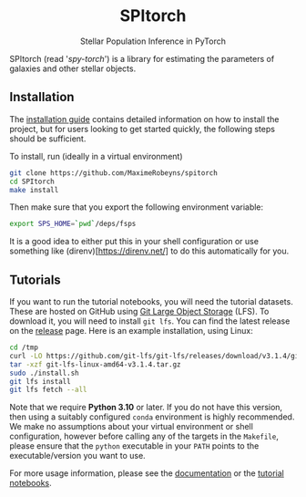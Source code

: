 <div align="center">
<h1>SPItorch</h1>
<p>Stellar Population Inference in PyTorch</p>
</div>

SPItorch (read '_spy-torch_') is a library for estimating the
parameters of galaxies and other stellar objects.

## Installation

The [installation guide](https://maximerobeyns.github.io/SPItorch/installation.html)
contains detailed information on how to install the project, but for users
looking to get started quickly, the following steps should be sufficient.

To install, run (ideally in a virtual environment)
``` bash
git clone https://github.com/MaximeRobeyns/spitorch
cd SPItorch
make install
```

Then make sure that you export the following environment variable:
```bash
export SPS_HOME=`pwd`/deps/fsps
```
It is a good idea to either put this in your shell configuration or use
something like (direnv)[https://direnv.net/] to do this automatically for you.

## Tutorials

If you want to run the tutorial notebooks, you will need the tutorial datasets.
These are hosted on GitHub using [Git Large Object
Storage](https://git-lfs.github.com/) (LFS). To download it, you will need to
install `git lfs`. You can find the latest release on the
[release](https://github.com/git-lfs/git-lfs/releases) page. Here is an example
installation, using Linux:

``` bash
cd /tmp
curl -LO https://github.com/git-lfs/git-lfs/releases/download/v3.1.4/git-lfs-linux-amd64-v3.1.4.tar.gz
tar -xzf git-lfs-linux-amd64-v3.1.4.tar.gz
sudo ./install.sh
git lfs install
git lfs fetch --all
```

Note that we require **Python 3.10** or later. If you do not have this version,
then using a suitably configured `conda` environment is highly recommended. We
make no assumptions about your virtual environment or shell configuration,
however before calling any of the targets in the `Makefile`, please ensure that
the `python` executable in your `PATH` points to the executable/version you want
to use.

For more usage information, please see the
[documentation](https://maximerobeyns.github.io/SPItorch/) or the [tutorial notebooks](https://github.com/MaximeRobeyns/SPItorch/tree/master/tutorial_notebooks).

